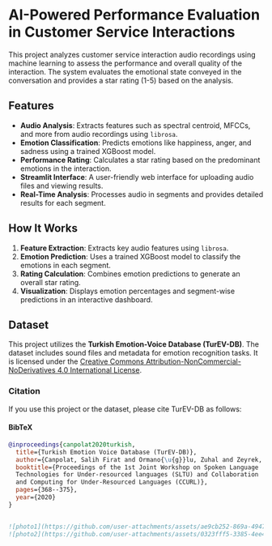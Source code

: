 # AI-Powered Performance Evaluation in Customer Service Interactions

This project analyzes customer service interaction audio recordings using machine learning to assess the performance and overall quality of the interaction. The system evaluates the emotional state conveyed in the conversation and provides a star rating (1-5) based on the analysis.

## Features
- **Audio Analysis**: Extracts features such as spectral centroid, MFCCs, and more from audio recordings using `librosa`.
- **Emotion Classification**: Predicts emotions like happiness, anger, and sadness using a trained XGBoost model.
- **Performance Rating**: Calculates a star rating based on the predominant emotions in the interaction.
- **Streamlit Interface**: A user-friendly web interface for uploading audio files and viewing results.
- **Real-Time Analysis**: Processes audio in segments and provides detailed results for each segment.

## How It Works
1. **Feature Extraction**: Extracts key audio features using `librosa`.
2. **Emotion Prediction**: Uses a trained XGBoost model to classify the emotions in each segment.
3. **Rating Calculation**: Combines emotion predictions to generate an overall star rating.
4. **Visualization**: Displays emotion percentages and segment-wise predictions in an interactive dashboard.

## Dataset
This project utilizes the **Turkish Emotion-Voice Database (TurEV-DB)**. The dataset includes sound files and metadata for emotion recognition tasks. It is licensed under the [Creative Commons Attribution-NonCommercial-NoDerivatives 4.0 International License](https://creativecommons.org/licenses/by-nc-nd/4.0/).

### Citation
If you use this project or the dataset, please cite TurEV-DB as follows:

#### BibTeX
```bibtex
@inproceedings{canpolat2020turkish,
  title={Turkish Emotion Voice Database (TurEV-DB)},
  author={Canpolat, Salih Firat and Ormano{\u{g}}lu, Zuhal and Zeyrek, Deniz},
  booktitle={Proceedings of the 1st Joint Workshop on Spoken Language
  Technologies for Under-resourced languages (SLTU) and Collaboration
  and Computing for Under-Resourced Languages (CCURL)},
  pages={368--375},
  year={2020}
}


![photo1](https://github.com/user-attachments/assets/ae9cb252-869a-4947-bb7b-e3e4732d71d3)
![photo2](https://github.com/user-attachments/assets/0323fff5-3385-4ee4-aded-a11cb7e92b41)
